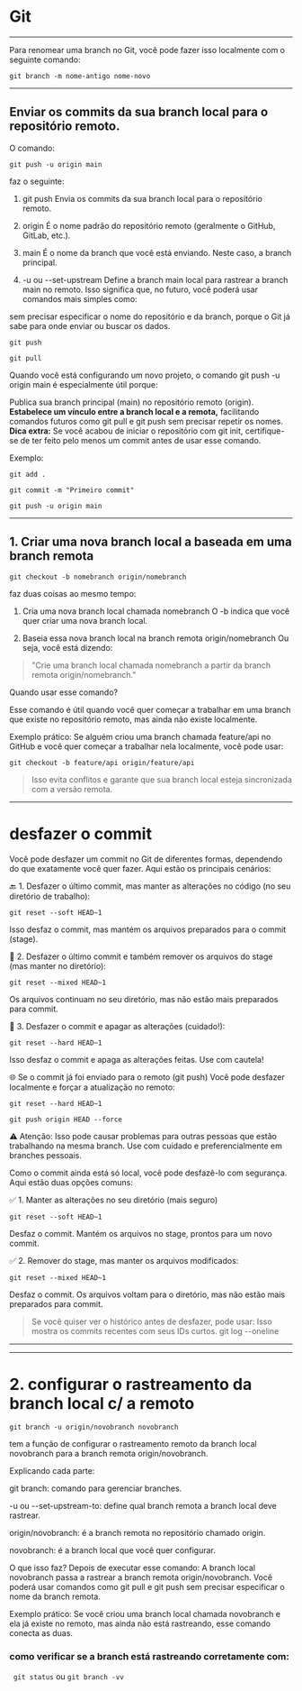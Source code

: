 # Git 
--- 

Para renomear uma branch no Git, você pode fazer isso localmente com o seguinte comando:

`git branch -m nome-antigo nome-novo`


--- 

## Enviar os commits da sua branch local para o repositório remoto.

O comando:

`git push -u origin main`


faz o seguinte:

1. git push
Envia os commits da sua branch local para o repositório remoto.

2. origin
É o nome padrão do repositório remoto (geralmente o GitHub, GitLab, etc.).

3. main
É o nome da branch que você está enviando. Neste caso, a branch principal.

4. -u ou --set-upstream
Define a branch main local para rastrear a branch main no remoto. Isso significa que, no futuro, você poderá usar comandos mais simples como:


sem precisar especificar o nome do repositório e da branch, porque o Git já sabe para onde enviar ou buscar os dados.

`git push`

`git pull`

Quando você está configurando um novo projeto, 
o comando git push -u origin main é especialmente útil porque:

Publica sua branch principal (main) no repositório remoto (origin).
**Estabelece um vínculo entre a branch local e a remota,** 
facilitando comandos futuros como git pull e git push sem precisar repetir os nomes.
**Dica extra:**
Se você acabou de iniciar o repositório com git init, certifique-se de ter feito pelo menos um commit antes de usar esse comando. 

Exemplo:

`git add .`

`git commit -m "Primeiro commit"`

`git push -u origin main`


--- 

##  1. Criar uma nova branch local a baseada em uma branch remota

`git checkout -b nomebranch origin/nomebranch`


faz duas coisas ao mesmo tempo:

1. Cria uma nova branch local chamada nomebranch
O -b indica que você quer criar uma nova branch local.

2. Baseia essa nova branch local na branch remota origin/nomebranch
Ou seja, você está dizendo:

> "Crie uma branch local chamada nomebranch a partir da branch remota origin/nomebranch."

Quando usar esse comando?

Esse comando é útil quando você quer começar a trabalhar em uma branch que existe no repositório remoto, mas ainda não existe localmente.

Exemplo prático:
Se alguém criou uma branch chamada feature/api no GitHub e você quer começar a trabalhar nela localmente, você pode usar:

`git checkout -b feature/api origin/feature/api`

> Isso evita conflitos e garante que sua branch local esteja sincronizada com a versão remota.

--- 
# desfazer o commit 

Você pode desfazer um commit no Git de diferentes formas, dependendo do que exatamente você quer fazer. Aqui estão os principais cenários:

🔙 1. Desfazer o último commit, mas manter as alterações 
no código (no seu diretório de trabalho):

`git reset --soft HEAD~1`

Isso desfaz o commit, mas mantém os arquivos preparados para o commit (stage).

📝 2. Desfazer o último commit e também remover 
os arquivos do stage (mas manter no diretório):

`git reset --mixed HEAD~1`

Os arquivos continuam no seu diretório, mas não estão mais preparados para commit.

🧹 3. Desfazer o commit e apagar as alterações (cuidado!):

`git reset --hard HEAD~1`

Isso desfaz o commit e apaga as alterações feitas. Use com cautela!

🌐 Se o commit já foi enviado para o remoto (git push)
Você pode desfazer localmente e forçar a atualização no remoto:

`git reset --hard HEAD~1`

`git push origin HEAD --force`

⚠️ Atenção: Isso pode causar problemas para outras pessoas que estão trabalhando na mesma branch. Use com cuidado e preferencialmente em branches pessoais.

Como o commit ainda está só local, você pode desfazê-lo com segurança. Aqui estão duas opções comuns:

✅ 1. Manter as alterações no seu diretório (mais seguro)

`git reset --soft HEAD~1`

Desfaz o commit. Mantém os arquivos no stage, prontos para um novo commit.


✅ 2. Remover do stage, mas manter os arquivos modificados:

`git reset --mixed HEAD~1`

Desfaz o commit. Os arquivos voltam para o diretório, 
mas não estão mais preparados para commit.

> Se você quiser ver o histórico antes de desfazer, pode usar:
>  Isso mostra os commits recentes com seus IDs curtos.
> git log --oneline

---

--- 

# 2. configurar o rastreamento da branch local c/ a remoto 

`git branch -u origin/novobranch novobranch`

tem a função de configurar o rastreamento remoto da branch local novobranch
 para a branch remota origin/novobranch.

Explicando cada parte:

git branch: comando para gerenciar branches.

-u ou --set-upstream-to: define qual branch remota a branch local deve rastrear.

origin/novobranch: é a branch remota no repositório chamado origin.

novobranch: é a branch local que você quer configurar.

O que isso faz?
Depois de executar esse comando:
A branch local novobranch passa a rastrear a branch remota origin/novobranch.
Você poderá usar comandos como git pull e git push sem precisar especificar
 o nome da branch remota.

Exemplo prático:
Se você criou uma branch local chamada novobranch e ela já existe no remoto, 
mas ainda não está rastreando, esse comando conecta as duas.

###  como verificar se a branch está rastreando corretamente com:

` git status`  ou   `git branch -vv`


